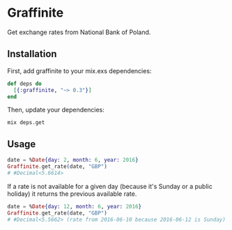 # Graffinite

Get exchange rates from National Bank of Poland.

## Installation

First, add graffinite to your mix.exs dependencies:

```elixir
def deps do
  [{:graffinite, "~> 0.3"}]
end
```

Then, update your dependencies:

```
mix deps.get
```

## Usage

```elixir
date = %Date{day: 2, month: 6, year: 2016}
Graffinite.get_rate(date, "GBP")
# #Decimal<5.6614>
```

If a rate is not available for a given day (because it's Sunday or a public holiday) it returns the previous available rate.

```elixir
date = %Date{day: 12, month: 6, year: 2016}
Graffinite.get_rate(date, "GBP")
# #Decimal<5.5662> (rate from 2016-06-10 because 2016-06-12 is Sunday)
```

